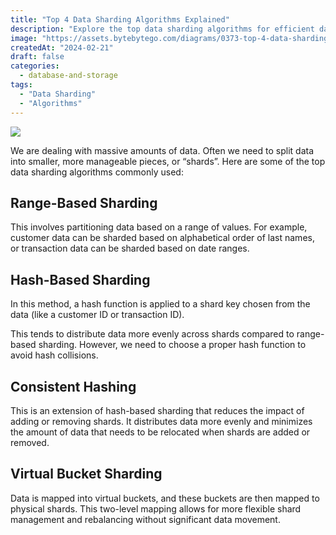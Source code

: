 ```yaml
---
title: "Top 4 Data Sharding Algorithms Explained"
description: "Explore the top data sharding algorithms for efficient data management."
image: "https://assets.bytebytego.com/diagrams/0373-top-4-data-sharding-algorithms-explained.png"
createdAt: "2024-02-21"
draft: false
categories:
  - database-and-storage
tags:
  - "Data Sharding"
  - "Algorithms"
---
```


![](https://assets.bytebytego.com/diagrams/0373-top-4-data-sharding-algorithms-explained.png)

We are dealing with massive amounts of data. Often we need to split data into smaller, more manageable pieces, or “shards”. Here are some of the top data sharding algorithms commonly used:

## Range-Based Sharding

This involves partitioning data based on a range of values. For example, customer data can be sharded based on alphabetical order of last names, or transaction data can be sharded based on date ranges.

## Hash-Based Sharding

In this method, a hash function is applied to a shard key chosen from the data (like a customer ID or transaction ID).

This tends to distribute data more evenly across shards compared to range-based sharding. However, we need to choose a proper hash function to avoid hash collisions.

## Consistent Hashing

This is an extension of hash-based sharding that reduces the impact of adding or removing shards. It distributes data more evenly and minimizes the amount of data that needs to be relocated when shards are added or removed.

## Virtual Bucket Sharding

Data is mapped into virtual buckets, and these buckets are then mapped to physical shards. This two-level mapping allows for more flexible shard management and rebalancing without significant data movement.
